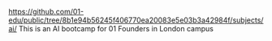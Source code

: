 https://github.com/01-edu/public/tree/8b1e94b56245f406770ea20083e5e03b3a42984f/subjects/ai/
This is an AI bootcamp for 01 Founders in London campus
